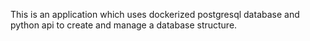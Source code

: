 This is an application which uses dockerized postgresql database and python api to create and
manage a database structure.